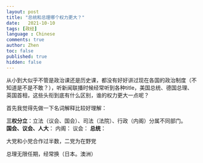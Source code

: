 ```yaml
---
layout: post
title: "总统和总理哪个权力更大？"
date:   2021-10-10
tags: [政经]
language : Chinese
comments: true
author: Zhen
toc: false
published: true
hidden: false
---
```

从小到大似乎不管是政治课还是历史课，都没有好好讲过现在各国的政治制度（不知道是不是不敢？），听新闻联播时候经常听到各种title，美国总统、德国总理、英国首相，这些头衔到底有什么区别，谁的权力更大一点呢？

首先我觉得先做一下名词解释比较好理解：

**三权分立**：立法（议会、国会）、司法（法院）、行政（内阁）分属不同部门。   
**国会、议会、人大**：
内阁：
议会：
**总统**：


大党和小党合作过半数，二党为在野党


总理无限任期，经常换（日本。澳洲）
<!--stackedit_data:
eyJoaXN0b3J5IjpbODEzMzkyNDkwLDk5MzM0NzAwMiwtODQzMD
Q4OTc0LDIwMTQ4NTQwMDgsLTE1OTQ1MzM5MDZdfQ==
-->